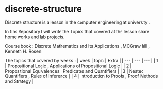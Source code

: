 # discrete-structure
Discrete structure is a lesson in the computer engineering at university  .


In tihs Repository I will write the Topics that covered at the lesson share home works and lab projects.

Course book : 
Discrete Mathematics and Its Applications , MCGraw hill , Kenneth H. Rosen


The topics that covered by weeks :
| week | topic | Extra |
| --- | --- | --- |
| 1 | Propositional Logic , Applications of Propositional Logic |
| 2 | Propositional Equivalences , Predicates and Quantifiers |
| 3 | Nested Quantifiers , Rules of Inference |
| 4 | Introduction to Proofs , Proof Methods and Strategy |  
